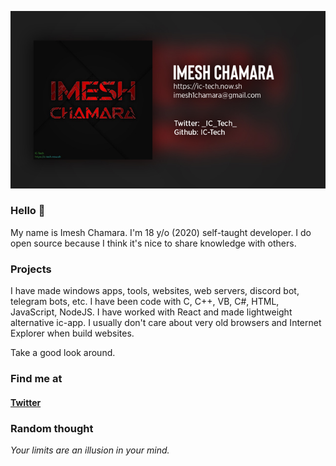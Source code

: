 <p align="center"><img src="202011131558.s50.jpg"></p>

### Hello 👋
My name is Imesh Chamara. I'm 18 y/o (2020) self-taught developer. I do open source because I think it's nice to share knowledge with others.

### Projects
I have made windows apps, tools, websites, web servers, discord bot, telegram bots, etc. I have been code with C, C++, VB, C#, HTML, JavaScript, NodeJS. I have worked with React and made lightweight alternative ic-app. I usually don't care about very old browsers and Internet Explorer when build websites.

Take a good look around.

### Find me at
<a href="https://twitter.com/_Imesh_Chamara_"><h4>Twitter</h4></a>

### Random thought
*Your limits are an illusion in your mind.*
